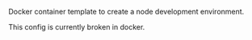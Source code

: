 Docker container template to create a node development environment.

This config is currently broken in docker.
